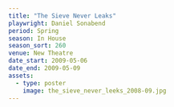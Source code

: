```yaml
---
title: "The Sieve Never Leaks"
playwright: Daniel Sonabend
period: Spring
season: In House
season_sort: 260
venue: New Theatre
date_start: 2009-05-06
date_end: 2009-05-09
assets:
  - type: poster
    image: the_sieve_never_leeks_2008-09.jpg
---
```

